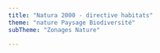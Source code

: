 ```yaml
---
title: "Natura 2000 - directive habitats"
theme: "nature Paysage Biodiversité"
subTheme: "Zonages Nature"

---
```

